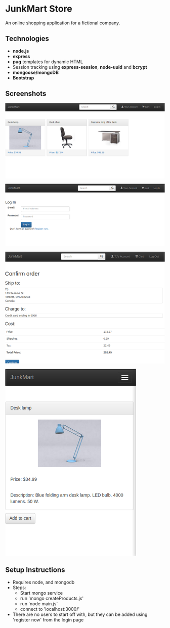 # JunkMart Store

An online shopping application for a fictional company.

## Technologies
- **node.js**
- **express**
- **pug** templates for dynamic HTML
- Session tracking using **express-session**, **node-uuid** and **bcrypt**
- **mongoose/mongoDB**
- **Bootstrap**

## Screenshots
![Front page](screenshots/main_page.png)

![Login](screenshots/login.png)

![Check Out](screenshots/check_out.png)

![Product](screenshots/product.png)

## Setup Instructions
- Requires node, and mongodb
- Steps:
	- Start mongo service
	- run 'mongo createProducts.js'
	- run 'node main.js'
	- connect to 'localhost:3000/'
- There are no users to start off with, but they can be added using 'register now' from the login page
